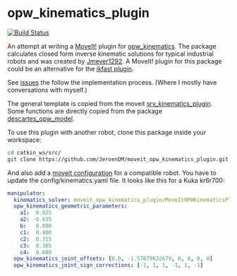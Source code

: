 # opw_kinematics_plugin

[![Build Status](https://travis-ci.org/JeroenDM/moveit_opw_kinematics_plugin.svg?branch=melodic-devel)](https://travis-ci.org/JeroenDM/moveit_opw_kinematics_plugin)

An attempt at writing a [MoveIt!](https://moveit.ros.org/) plugin for [opw_kinematics](https://github.com/Jmeyer1292/opw_kinematics). The package calculates closed form inverse kinematic solutions for typical industrial robots and was created by [Jmeyer1292](https://github.com/Jmeyer1292). A MoveIt! plugin for this package could be an alternative for the [ikfast plugin](https://github.com/ros-planning/moveit/tree/kinetic-devel/moveit_kinematics/ikfast_kinematics_plugin).

See [issues](https://github.com/JeroenDM/moveit_opw_kinematics_plugin/issues) the follow the implementation process. (Where I mostly have conversations with myself.)

The general template is copied from the moveit [srv_kinematics_plugin](https://github.com/ros-planning/moveit/tree/kinetic-devel/moveit_kinematics/srv_kinematics_plugin).
Some functions are directly copied from the package [descartes_opw_model](https://github.com/Jmeyer1292/descartes_opw_model).

To use this plugin with another robot, clone this package inside your workspace:
```bash
cd catkin_ws/src/
git clone https://github.com/JeroenDM/moveit_opw_kinematics_plugin.git
```

And also add a [moveit configuration](http://docs.ros.org/kinetic/api/moveit_tutorials/html/doc/setup_assistant/setup_assistant_tutorial.html) for a compatible robot. You have to update the config/kinematics.yaml file. It looks like this for a Kuka kr6r700:

```yaml
manipulator:
  kinematics_solver: moveit_opw_kinematics_plugin/MoveItOPWKinematicsPlugin
  opw_kinematics_geometric_parameters:
    a1:  0.025
    a2: -0.035
    b:   0.000
    c1:  0.400
    c2:  0.315
    c3:  0.365
    c4:  0.080
  opw_kinematics_joint_offsets: [0.0, -1.57079632679, 0, 0, 0, 0]
  opw_kinematics_joint_sign_corrections: [-1, 1, 1, -1, 1, -1]
```
